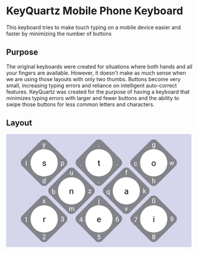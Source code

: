 # KeyQuartz Mobile Phone Keyboard

This keyboard tries to make touch typing on a mobile device easier and faster by minimizing the number of buttons

## Purpose

The original keyboards were created for situations where both hands and all your fingers are available. However, it doesn't make as much sense when we are using those layouts with only two thumbs. Buttons become very small, increasing typing errors and reliance on intelligent auto-correct features. KeyQuartz was created for the purpose of having a keyboard that minimizes typing errors with larger and fewer buttons and the ability to swipe those buttons for less common letters and characters.

## Layout
<img src="layout.md.png" alt="KeyQuartz Layout" width="500"/>